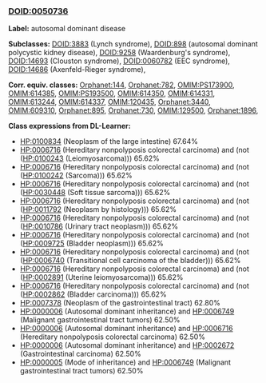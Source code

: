 
### [DOID:0050736](http://purl.obolibrary.org/obo/DOID_0050736)
**Label:** autosomal dominant disease

**Subclasses:** [DOID:3883](http://purl.obolibrary.org/obo/DOID_3883) (Lynch syndrome), [DOID:898](http://purl.obolibrary.org/obo/DOID_898) (autosomal dominant polycystic kidney disease), [DOID:9258](http://purl.obolibrary.org/obo/DOID_9258) (Waardenburg's syndrome), [DOID:14693](http://purl.obolibrary.org/obo/DOID_14693) (Clouston syndrome), [DOID:0060782](http://purl.obolibrary.org/obo/DOID_0060782) (EEC syndrome), [DOID:14686](http://purl.obolibrary.org/obo/DOID_14686) (Axenfeld-Rieger syndrome), 

**Corr. equiv. classes:** [Orphanet:144](http://www.orpha.net/ORDO/Orphanet_144), [Orphanet:782](http://www.orpha.net/ORDO/Orphanet_782), [OMIM:PS173900](http://purl.obolibrary.org/obo/OMIM_PS173900), [OMIM:614385](http://purl.obolibrary.org/obo/OMIM_614385), [OMIM:PS193500](http://purl.obolibrary.org/obo/OMIM_PS193500), [OMIM:614350](http://purl.obolibrary.org/obo/OMIM_614350), [OMIM:614331](http://purl.obolibrary.org/obo/OMIM_614331), [OMIM:613244](http://purl.obolibrary.org/obo/OMIM_613244), [OMIM:614337](http://purl.obolibrary.org/obo/OMIM_614337), [OMIM:120435](http://purl.obolibrary.org/obo/OMIM_120435), [Orphanet:3440](http://www.orpha.net/ORDO/Orphanet_3440), [OMIM:609310](http://purl.obolibrary.org/obo/OMIM_609310), [Orphanet:895](http://www.orpha.net/ORDO/Orphanet_895), [Orphanet:730](http://www.orpha.net/ORDO/Orphanet_730), [OMIM:129500](http://purl.obolibrary.org/obo/OMIM_129500), [Orphanet:1896](http://www.orpha.net/ORDO/Orphanet_1896), 

**Class expressions from DL-Learner:**

- [HP:0100834](http://purl.obolibrary.org/obo/HP_0100834) (Neoplasm of the large intestine) 67.64%
- [HP:0006716](http://purl.obolibrary.org/obo/HP_0006716) (Hereditary nonpolyposis colorectal carcinoma) and (not ([HP:0100243](http://purl.obolibrary.org/obo/HP_0100243) (Leiomyosarcoma))) 65.62%
- [HP:0006716](http://purl.obolibrary.org/obo/HP_0006716) (Hereditary nonpolyposis colorectal carcinoma) and (not ([HP:0100242](http://purl.obolibrary.org/obo/HP_0100242) (Sarcoma))) 65.62%
- [HP:0006716](http://purl.obolibrary.org/obo/HP_0006716) (Hereditary nonpolyposis colorectal carcinoma) and (not ([HP:0030448](http://purl.obolibrary.org/obo/HP_0030448) (Soft tissue sarcoma))) 65.62%
- [HP:0006716](http://purl.obolibrary.org/obo/HP_0006716) (Hereditary nonpolyposis colorectal carcinoma) and (not ([HP:0011792](http://purl.obolibrary.org/obo/HP_0011792) (Neoplasm by histology))) 65.62%
- [HP:0006716](http://purl.obolibrary.org/obo/HP_0006716) (Hereditary nonpolyposis colorectal carcinoma) and (not ([HP:0010786](http://purl.obolibrary.org/obo/HP_0010786) (Urinary tract neoplasm))) 65.62%
- [HP:0006716](http://purl.obolibrary.org/obo/HP_0006716) (Hereditary nonpolyposis colorectal carcinoma) and (not ([HP:0009725](http://purl.obolibrary.org/obo/HP_0009725) (Bladder neoplasm))) 65.62%
- [HP:0006716](http://purl.obolibrary.org/obo/HP_0006716) (Hereditary nonpolyposis colorectal carcinoma) and (not ([HP:0006740](http://purl.obolibrary.org/obo/HP_0006740) (Transitional cell carcinoma of the bladder))) 65.62%
- [HP:0006716](http://purl.obolibrary.org/obo/HP_0006716) (Hereditary nonpolyposis colorectal carcinoma) and (not ([HP:0002891](http://purl.obolibrary.org/obo/HP_0002891) (Uterine leiomyosarcoma))) 65.62%
- [HP:0006716](http://purl.obolibrary.org/obo/HP_0006716) (Hereditary nonpolyposis colorectal carcinoma) and (not ([HP:0002862](http://purl.obolibrary.org/obo/HP_0002862) (Bladder carcinoma))) 65.62%
- [HP:0007378](http://purl.obolibrary.org/obo/HP_0007378) (Neoplasm of the gastrointestinal tract) 62.80%
- [HP:0000006](http://purl.obolibrary.org/obo/HP_0000006) (Autosomal dominant inheritance) and [HP:0006749](http://purl.obolibrary.org/obo/HP_0006749) (Malignant gastrointestinal tract tumors) 62.50%
- [HP:0000006](http://purl.obolibrary.org/obo/HP_0000006) (Autosomal dominant inheritance) and [HP:0006716](http://purl.obolibrary.org/obo/HP_0006716) (Hereditary nonpolyposis colorectal carcinoma) 62.50%
- [HP:0000006](http://purl.obolibrary.org/obo/HP_0000006) (Autosomal dominant inheritance) and [HP:0002672](http://purl.obolibrary.org/obo/HP_0002672) (Gastrointestinal carcinoma) 62.50%
- [HP:0000005](http://purl.obolibrary.org/obo/HP_0000005) (Mode of inheritance) and [HP:0006749](http://purl.obolibrary.org/obo/HP_0006749) (Malignant gastrointestinal tract tumors) 62.50%



